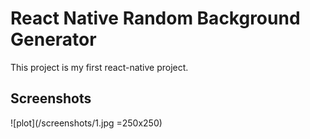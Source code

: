 # React Native Random Background Generator

This project is my first react-native project.

## Screenshots
![plot](/screenshots/1.jpg =250x250)